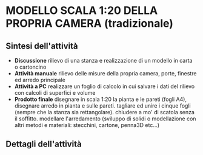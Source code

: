 # MODELLO SCALA 1:20 DELLA PROPRIA CAMERA (tradizionale)

## Sintesi dell'attività
- **Discussione** rilievo di una stanza e realizzazione di un modello in carta o cartoncino
- **Attività manuale** rilievo delle misure della propria camera, porte, finestre ed arredo principale 
- **Attività a PC** realizzare un foglio di calcolo in cui salvare i dati del rilievo con calcoli di superfici e volume
- **Prodotto finale** disegnare in scala 1:20 la pianta e le pareti (fogli A4), disegnare arredo in pianta e sulle pareti. tagliare ed unire i cinque fogli (sempre che la stanza sia rettangolare). chiudere a mo' di scatola senza il soffitto. modellare l'arredamento (sviluppo di solidi o modellazione con altri metodi e materiali: stecchini, cartone, penna3D etc...)

## Dettagli dell'attività
